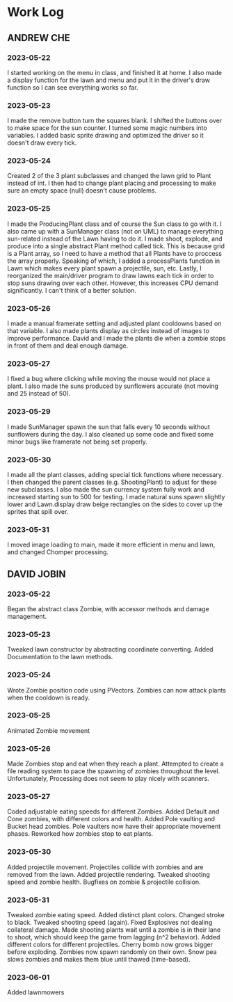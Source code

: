 # Work Log

## ANDREW CHE

### 2023-05-22

I started working on the menu in class, and finished it at home.
I also made a display function for the lawn and menu and put it in the driver's draw function so I can see everything works so far.

### 2023-05-23

I made the remove button turn the squares blank.
I shifted the buttons over to make space for the sun counter.
I turned some magic numbers into variables.
I added basic sprite drawing and optimized the driver so it doesn't draw every tick.

### 2023-05-24

Created 2 of the 3 plant subclasses and changed the lawn grid to Plant instead of int.
I then had to change plant placing and processing to make sure an empty space (null) doesn't cause problems.

### 2023-05-25

I made the ProducingPlant class and of course the Sun class to go with it.
I also came up with a SunManager class (not on UML) to manage everything sun-related instead of the Lawn having to do it.
I made shoot, explode, and produce into a single abstract Plant method called tick. This is because grid is a Plant array, so I need to have a method that all Plants have to proccess the array properly.
Speaking of which, I added a processPlants function in Lawn which makes every plant spawn a projectile, sun, etc.
Lastly, I reorganized the main/driver program to draw lawns each tick in order to stop suns drawing over each other. However, this increases CPU demand significantly. I can't think of a better solution.

### 2023-05-26

I made a manual framerate setting and adjusted plant cooldowns based on that variable.
I also made plants display as circles instead of images to improve performance.
David and I made the plants die when a zombie stops in front of them and deal enough damage.

### 2023-05-27

I fixed a bug where clicking while moving the mouse would not place a plant.
I also made the suns produced by sunflowers accurate (not moving and 25 instead of 50).

### 2023-05-29

I made SunManager spawn the sun that falls every 10 seconds without sunflowers during the day.
I also cleaned up some code and fixed some minor bugs like framerate not being set properly.

### 2023-05-30

I made all the plant classes, adding special tick functions where necessary.
I then changed the parent classes (e.g. ShootingPlant) to adjust for these new subclasses.
I also made the sun currency system fully work and increased starting sun to 500 for testing.
I made natural suns spawn slightly lower and Lawn.display draw beige rectangles on the sides to cover up the sprites that spill over.

### 2023-05-31

I moved image loading to main, made it more efficient in menu and lawn, and changed Chomper processing.


## DAVID JOBIN

### 2023-05-22

Began the abstract class Zombie, with accessor methods and damage management.

### 2023-05-23

Tweaked lawn constructor by abstracting coordinate converting. Added Documentation to the lawn methods.

### 2023-05-24

Wrote Zombie position code using PVectors.
Zombies can now attack plants when the cooldown is ready.

### 2023-05-25

Animated Zombie movement

### 2023-05-26

Made Zombies stop and eat when they reach a plant. Attempted to create a file reading system to
pace the spawning of zombies throughout the level. Unfortunately, Processing does not seem to play nicely with scanners.

### 2023-05-27

Coded adjustable eating speeds for different Zombies.
Added Default and Cone zombies, with different colors and health.
Added Pole vaulting and Bucket head zombies.
Pole vaulters now have their appropriate movement phases.
Reworked how zombies stop to eat plants.

### 2023-05-30

Added projectile movement.
Projectiles collide with zombies and are removed from the lawn.
Added projectile rendering.
Tweaked shooting speed and zombie health.
Bugfixes on zombie & projectile collision.

### 2023-05-31

Tweaked zombie eating speed.
Added distinct plant colors. Changed stroke to black.
Tweaked shooting speed (again).
Fixed Explosives not dealing collateral damage.
Made shooting plants wait until a zombie is in their lane to shoot,
which should keep the game from lagging (n^2 behavior).
Added different colors for different projectiles.
Cherry bomb now grows bigger before exploding.
Zombies now spawn randomly on their own.
Snow pea slows zombies and makes them blue until thawed (time-based).

### 2023-06-01

Added lawnmowers
